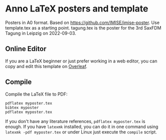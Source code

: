 # Anno LaTeX posters and template
Posters in A0 format.
Based on <https://github.com/IMISE/imise-poster>.
Use template.tex as a starting point.
tagung.tex is the poster for the 3rd SaxFDM Tagung in Leipzig on 2022-09-03.

## Online Editor
If you are a LaTeX beginner or just prefer working in a web editor, you can copy and edit this template on [Overleaf](https://www.overleaf.com/read/bxbbygxjhpdx).

## Compile
Compile the LaTeX file to PDF:

    pdflatex myposter.tex
    bibtex myposter
    pdflatex myposter.tex

If you don't have any literature references, `pdflatex myposter.tex` is enough.
If you have `latexmk` installed, you can do it in one command using `latexmk -pdf myposter.tex` or under Linux just execute the `compile` script.

